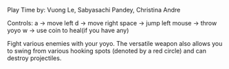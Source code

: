Play Time
by:
Vuong Le, Sabyasachi Pandey, Christina Andre

Controls: 
a -> move left
d -> move right
space -> jump
left mouse -> throw yoyo
w -> use coin to heal(if you have any)

Fight various enemies with your yoyo. The versatile weapon also allows you to swing from various hooking spots (denoted by a red circle)
and can destroy projectiles.





